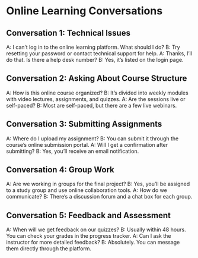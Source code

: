# Online Learning Conversations

## Conversation 1: Technical Issues
A: I can’t log in to the online learning platform. What should I do?
B: Try resetting your password or contact technical support for help.
A: Thanks, I’ll do that. Is there a help desk number?
B: Yes, it’s listed on the login page.

## Conversation 2: Asking About Course Structure
A: How is this online course organized?
B: It’s divided into weekly modules with video lectures, assignments, and quizzes.
A: Are the sessions live or self-paced?
B: Most are self-paced, but there are a few live webinars.

## Conversation 3: Submitting Assignments
A: Where do I upload my assignment?
B: You can submit it through the course’s online submission portal.
A: Will I get a confirmation after submitting?
B: Yes, you’ll receive an email notification.

## Conversation 4: Group Work
A: Are we working in groups for the final project?
B: Yes, you’ll be assigned to a study group and use online collaboration tools.
A: How do we communicate?
B: There’s a discussion forum and a chat box for each group.

## Conversation 5: Feedback and Assessment
A: When will we get feedback on our quizzes?
B: Usually within 48 hours. You can check your grades in the progress tracker.
A: Can I ask the instructor for more detailed feedback?
B: Absolutely. You can message them directly through the platform.